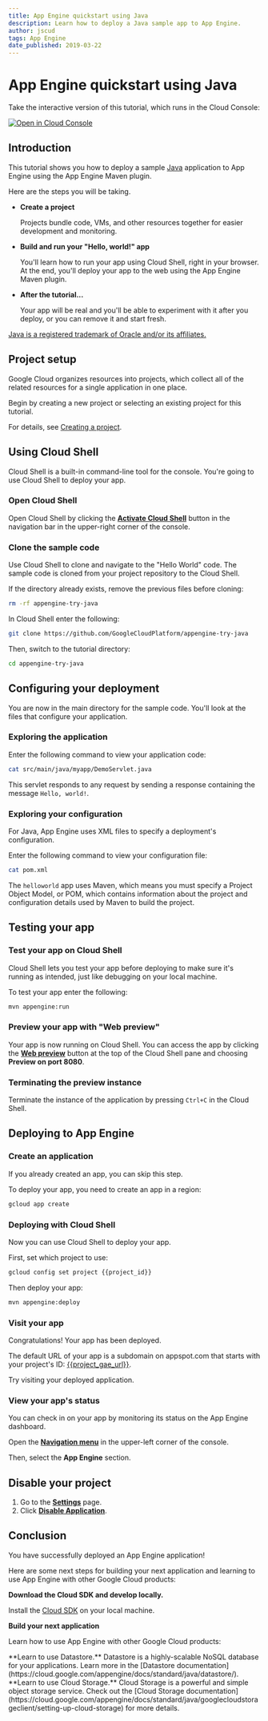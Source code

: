 ```yaml
---
title: App Engine quickstart using Java
description: Learn how to deploy a Java sample app to App Engine.
author: jscud
tags: App Engine
date_published: 2019-03-22
---
```


# App Engine quickstart using Java

<walkthrough-test-start-page url="/getting-started?tutorial=java_gae_quickstart_2"/>

<walkthrough-tutorial-url url="https://cloud.google.com/appengine/docs/java/quickstart"/>

<!-- {% setvar repo_url "https://github.com/GoogleCloudPlatform/appengine-try-java" %} -->

<!-- {% setvar repo_name "appengine-try-java" %} -->

<!-- {% setvar project_gae_url "<your-project>.appspot.com" %} -->

<!-- {% setvar project_id "<your-project>" %} -->

<walkthrough-alt>
Take the interactive version of this tutorial, which runs in the Cloud Console:

[![Open in Cloud Console](https://walkthroughs.googleusercontent.com/tutorial/resources/open-in-console-button.svg)](https://console.cloud.google.com/getting-started?walkthrough_tutorial_id=java_gae_quickstart)

</walkthrough-alt>

## Introduction

This tutorial shows you how to deploy a sample [Java][java] application to
App Engine using the App Engine Maven plugin.

Here are the steps you will be taking.

*   **Create a project**

    Projects bundle code, VMs, and other resources together for easier
    development and monitoring.

*  **Build and run your "Hello, world!" app**

   You'll learn how to run your app using Cloud Shell, right in your
   browser. At the end, you'll deploy your app to the web using the App Engine
   Maven plugin.

*  **After the tutorial...**

   Your app will be real and you'll be able to experiment with it after you
   deploy, or you can remove it and start fresh.

[Java is a registered trademark of Oracle and/or its affiliates.](walkthrough://footnote)

## Project setup

Google Cloud organizes resources into projects, which collect all of the related resources for a single
application in one place.

Begin by creating a new project or selecting an existing project for this tutorial.


<walkthrough-project-setup></walkthrough-project-setup>

For details, see
[Creating a project](https://cloud.google.com/resource-manager/docs/creating-managing-projects#creating_a_project).

## Using Cloud Shell

Cloud Shell is a built-in command-line tool for the console. You're going to
use Cloud Shell to deploy your app.

### Open Cloud Shell

Open Cloud Shell by clicking the <walkthrough-cloud-shell-icon></walkthrough-cloud-shell-icon>[**Activate Cloud Shell**][spotlight-open-devshell] button in the navigation bar in the upper-right corner of the console.

### Clone the sample code

Use Cloud Shell to clone and navigate to the "Hello World" code. The sample
code is cloned from your project repository to the Cloud Shell.

If the directory already exists, remove the previous files before cloning:

```bash
rm -rf appengine-try-java
```

In Cloud Shell enter the following:

```bash
git clone https://github.com/GoogleCloudPlatform/appengine-try-java
```

Then, switch to the tutorial directory:

```bash
cd appengine-try-java
```

## Configuring your deployment

You are now in the main directory for the sample code. You'll look at the
files that configure your application.

### Exploring the application

Enter the following command to view your application code:

```bash
cat src/main/java/myapp/DemoServlet.java
```

This servlet responds to any request by sending a response containing the
message `Hello, world!`.

### Exploring your configuration

For Java, App Engine uses XML files to specify a deployment's
configuration.

Enter the following command to view your configuration file:

```bash
cat pom.xml
```

The `helloworld` app uses Maven, which means you must specify a Project Object
Model, or POM, which contains information about the project and configuration
details used by Maven to build the project.

## Testing your app

### Test your app on Cloud Shell

Cloud Shell lets you test your app before deploying to make sure it's running
as intended, just like debugging on your local machine.

To test your app enter the following:

```bash
mvn appengine:run
```

<walkthrough-test-code-output
  text="module .* running at|Dev App Server is now running" />

### Preview your app with "Web preview"

Your app is now running on Cloud Shell. You can access the app by clicking the
[**Web preview**][spotlight-web-preview]
<walkthrough-web-preview-icon></walkthrough-web-preview-icon> button at the top
of the Cloud Shell pane and choosing **Preview on port 8080**.

### Terminating the preview instance

Terminate the instance of the application by pressing `Ctrl+C` in the Cloud Shell.

## Deploying to App Engine

### Create an application

If you already created an app, you can skip this step.

To deploy your app, you need to create an app in a region:

```bash
gcloud app create
```

### Deploying with Cloud Shell

Now you can use Cloud Shell to deploy your app.

First, set which project to use:

```bash
gcloud config set project {{project_id}}
```

Then deploy your app:

```bash
mvn appengine:deploy
```

<walkthrough-test-code-output text="Deployed (module|service)" />

### Visit your app

Congratulations! Your app has been deployed.

The default URL of your app is a subdomain on appspot.com that starts with your project's ID:
[{{project_gae_url}}](http://{{project_gae_url}}).

Try visiting your deployed application.

### View your app's status

You can check in on your app by monitoring its status on the App Engine
dashboard.

Open the [**Navigation menu**][spotlight-console-menu] in the upper-left corner of the console.

Then, select the **App Engine** section.

<walkthrough-menu-navigation sectionId="APPENGINE_SECTION"></walkthrough-menu-navigation>

## Disable your project

1.  Go to the [**Settings**][spotlight-gae-settings] page.
1.  Click [**Disable Application**][spotlight-disable-app].

## Conclusion

<walkthrough-conclusion-trophy></walkthrough-conclusion-trophy>

You have successfully deployed an App Engine application!

Here are some next steps for building your next application and learning to use App Engine with other Google Cloud products:

**Download the Cloud SDK and develop locally.**

Install the [Cloud SDK][cloud-sdk-installer] on your local machine.

**Build your next application**

Learn how to use App Engine with other Google Cloud products:

<walkthrough-tutorial-card url="https://cloud.google.com/appengine/docs/standard/java/datastore/" icon="DATASTORE_SECTION" label="datastore">
**Learn to use Datastore.** Datastore is a highly-scalable NoSQL database for your applications.</walkthrough-tutorial-card>
<walkthrough-alt>Learn more in the [Datastore documentation](https://cloud.google.com/appengine/docs/standard/java/datastore/).</walkthrough-alt>

<walkthrough-tutorial-card url="https://cloud.google.com/appengine/docs/standard/java/googlecloudstorageclient/setting-up-cloud-storage" icon="STORAGE_SECTION" label="cloudStorage">
**Learn to use Cloud Storage.** Cloud Storage is a powerful and simple object storage service.
</walkthrough-tutorial-card><walkthrough-alt>Check out the [Cloud Storage documentation](https://cloud.google.com/appengine/docs/standard/java/googlecloudstorageclient/setting-up-cloud-storage) for more details.</walkthrough-alt>

[java]: https://java.com/
[cloud-sdk-installer]: https://cloud.google.com/sdk/downloads#interactive
[spotlight-open-devshell]: walkthrough://spotlight-pointer?spotlightId=devshell-activate-button
[spotlight-console-menu]: walkthrough://spotlight-pointer?spotlightId=console-nav-menu
[spotlight-web-preview]: walkthrough://spotlight-pointer?spotlightId=devshell-web-preview-button
[spotlight-gae-settings]: walkthrough://spotlight-pointer?cssSelector=#cfctest-section-nav-item-settings
[spotlight-disable-app]: walkthrough://spotlight-pointer?cssSelector=#p6ntest-show-disable-app-modal-button
